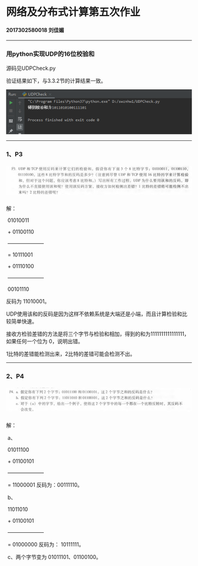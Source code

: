 # 网络及分布式计算第五次作业

#### 2017302580018  刘佳媚

---

### 用python实现UDP的16位校验和

源码见UDPCheck.py

验证结果如下，与3.3.2节的计算结果一致。

![image](images\result.png)



------



### 1、P3

##### ![image](images\P3.png)

  解：

​            01010011   

​     +     01100110 

​     ———————

​     =     10111001 

​     +     01110100 

​     ———————

​             00101110

反码为 11010001。

UDP使用该和的反码是因为这样不依赖系统是大端还是小端，而且计算检验和比较简单快速。

接收方检验差错的方法是将三个字节与检验和相加，得到的和为1111111111111111，如果任何一个位为 0，说明出错。

1比特的差错能检测出来，2比特的差错可能会检测不出。

   

---

### 2、P4

##### ![image](images\P4.png) 

  解：

​       a、

​            01011100  

​     +     01100101

​     ———————

​     =     11000001        反码为：00111110。



​     b、

​            11011010  

​     +     01100101

​     ———————

​     =     01000000      反码为： 10111111。



​    c、两个字节变为 01011101、01100100。

  



